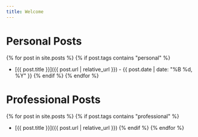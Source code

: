 ```yaml
---
title: Welcome
---
```


# Personal Posts
{% for post in site.posts %}
{% if post.tags contains "personal" %}
- [{{ post.title }}]({{ post.url | relative_url }}) - {{ post.date | date: "%B %d, %Y" }}
{% endif %}
{% endfor %}

# Professional Posts
{% for post in site.posts %}
{% if post.tags contains "professional" %}
- [{{ post.title }}]({{ post.url | relative_url }})
{% endif %}
{% endfor %}
